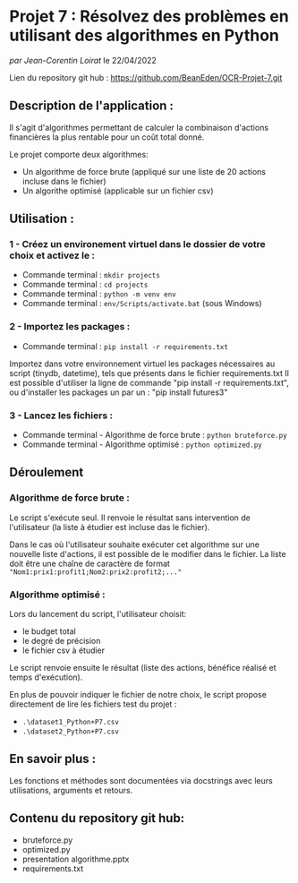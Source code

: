 # Projet 7 : Résolvez des problèmes en utilisant des algorithmes en Python
*par Jean-Corentin Loirat*
le 22/04/2022

Lien du repository git hub : https://github.com/BeanEden/OCR-Projet-7.git

## Description de l'application :
Il s'agit d'algorithmes permettant de calculer la combinaison d'actions financières la plus rentable pour un coût total donné.

Le projet comporte deux algorithmes:
* Un algorithme de force brute (appliqué sur une liste de 20 actions incluse dans le fichier)
* Un algorithe optimisé (applicable sur un fichier csv)

## Utilisation :

### 1 - Créez un environement virtuel dans le dossier de votre choix et activez le :
* Commande terminal : `mkdir projects`
* Commande terminal : `cd projects`
* Commande terminal : `python -m venv env`
* Commande terminal : `env/Scripts/activate.bat` (sous Windows)

### 2 - Importez les packages :
* Commande terminal : `pip install -r requirements.txt`

Importez dans votre environnement virtuel les packages nécessaires au script (tinydb, datetime), tels que présents dans le fichier requirements.txt
Il est possible d'utiliser la ligne de commande "pip install -r requirements.txt",
ou d'installer les packages un par un : "pip install futures3"

### 3 - Lancez les fichiers :
* Commande terminal - Algorithme de force brute : `python bruteforce.py`
* Commande terminal - Algorithme optimisé : `python optimized.py`


## Déroulement

### Algorithme de force brute :
Le script s'exécute seul. Il renvoie le résultat sans intervention de l'utilisateur (la liste à étudier est incluse das le fichier).

Dans le cas où l'utilisateur souhaite exécuter cet algorithme sur une nouvelle liste d'actions, il est possible de le modifier dans le fichier.
La liste doit être une chaîne de caractère de format `"Nom1:prix1:profit1;Nom2:prix2:profit2;..."`


### Algorithme optimisé :
Lors du lancement du script, l'utilisateur choisit:
* le budget total
* le degré de précision
* le fichier csv à étudier

Le script renvoie ensuite le résultat (liste des actions, bénéfice réalisé et temps d'exécution).

En plus de pouvoir indiquer le fichier de notre choix, le script propose directement de lire les fichiers test du projet :
* `.\dataset1_Python+P7.csv`
* `.\dataset2_Python+P7.csv`


## En savoir plus :
Les fonctions et méthodes sont documentées via docstrings avec leurs utilisations, arguments et retours.


## Contenu du repository git hub: 
* bruteforce.py
* optimized.py
* presentation algorithme.pptx
* requirements.txt
